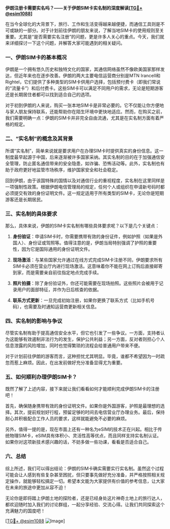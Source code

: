 **伊朗注册卡需要实名吗？——关于伊朗SIM卡实名制的深度解读[[TG💪+ @esim1088](https://t.me/s/esim1088)]**

在当今全球化的大背景下，旅行、工作和生活变得越来越便捷，而通信工具则是不可或缺的一部分。对于计划前往伊朗的朋友来说，了解当地SIM卡的使用规则至关重要。尤其是“是否需要实名注册”的问题，更是许多人关心的重点。今天，我们就来详细探讨一下这个问题，并解答大家可能遇到的相关疑问。

### 一、伊朗SIM卡的基本概况

伊朗是一个拥有悠久历史和独特文化的国家，其通信网络虽然不像欧美国家那样发达，但近年来也在逐步改善。伊朗的两大主要电信运营商分别是MTN Irancell和Rightel，它们提供了多种类型的SIM卡供用户选择，包括预付费卡（即我们常说的“流量卡”）和后付费卡。这些SIM卡可以满足不同用户的需求，无论是短期游客还是长期居住者都可以找到适合自己的选项。

对于初到伊朗的人来说，购买一张本地SIM卡是非常必要的。它不仅能让你方便地与家人朋友保持联系，还能帮助你在陌生环境中更快地适应。然而，在购买之前，我们需要明确一点：伊朗的SIM卡并非完全自由流通，尤其是在实名制方面有着严格的规定。

### 二、“实名制”的概念及其背景

所谓“实名制”，简单来说就是要求用户在办理SIM卡时提供真实的身份信息。这一制度最早起源于中国，后来逐渐被许多国家采纳。其实名制的目的在于加强通信安全管理，防止匿名通信带来的安全隐患，如诈骗、恐怖活动等。此外，实名制也有助于政府更好地监管市场秩序，维护国家安全和社会稳定。

回到伊朗，由于该国特殊的国情以及对通信行业的重视程度，实名制在这里同样是一项强制性政策。根据伊朗电信管理局的规定，任何个人或组织在申请新号码时都必须提交有效的身份证明文件。这一规定适用于所有类型的SIM卡，无论你是短期游客还是长期居民。

### 三、实名制的具体要求

那么，具体来说，伊朗的SIM卡实名制有哪些具体要求呢？以下是几个关键点：

1. **身份验证**：申请SIM卡时，你需要携带有效的身份证件，例如护照（如果是外国人）、身份证或驾照等。值得注意的是，伊朗当局特别强调了护照的重要性，因为它是国际通用的身份证明文件。

2. **现场激活**：与某些国家允许通过在线方式完成SIM卡注册不同，伊朗要求所有SIM卡必须在营业厅内进行现场激活。这意味着你不能在网上订购后直接邮寄到家，而是需要亲自前往指定地点完成手续。

3. **照片拍摄**：除了身份验证外，你还可能需要在现场拍照。这些照片会被用于记录用户的面部特征，并作为日后核查的依据。

4. **联系方式更新**：一旦完成初始注册，如果你更换了联系方式（比如手机号码），也需要及时通知运营商更新相关信息。

### 四、实名制的影响与争议

尽管实名制有助于提高通信安全水平，但它也引发了一些争议。一方面，支持者认为这能够有效遏制非法行为的发生，保护公共利益；另一方面，反对者则担心个人信息泄露的风险增加，同时也觉得繁琐的流程会给普通用户带来不便。

对于计划前往伊朗的游客而言，这种担忧尤其明显。毕竟，谁都不希望因为一时疏忽而惹上麻烦。因此，在出发前做好充分准备显得尤为重要。

### 五、如何顺利办理伊朗SIM卡？

既然了解了上述内容，接下来就让我们看看如何才能顺利完成伊朗SIM卡的注册吧！

首先，确保随身携带有效的身份证明文件。如果你是外国游客，护照是最理想的选择。其次，提前规划好行程，预留足够的时间去电信营业厅办理业务。最后，保持耐心并积极配合工作人员的要求，这样就能避免不必要的麻烦。

另外，值得一提的是，现在市面上还有一种名为eSIM的技术正在兴起。相比于传统物理SIM卡，eSIM具有体积小、灵活性高等优点，而且同样支持实名制认证。如果你对这项新技术感兴趣的话，不妨多做一些功课，看看是否适合自己。

### 六、总结

综上所述，我们可以得出结论：伊朗的SIM卡确实需要实行实名制。虽然这个过程可能会让人感到有些复杂甚至困扰，但只要事先做好充分准备，并严格按照相关规定操作，就能够轻松搞定一切。希望本文能为大家提供有价值的参考信息，让大家在未来的旅途中更加从容不迫！

无论你是即将踏上伊朗土地的探险者，还是已经身处这片神奇土地上的旅行达人，都欢迎随时加入我们的讨论群组，一起分享经验、交流心得。让我们共同探索这个充满魅力的国度吧！

[[TG💪+ @esim1088](https://t.me/s/esim1088) ![Image](https://i.postimg.cc/4NQfJmqS/Snipaste-2025-05-13-00-14-12.png)]